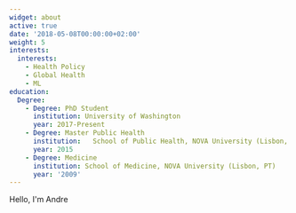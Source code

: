 ```yaml
---
widget: about
active: true
date: '2018-05-08T00:00:00+02:00'
weight: 5
interests:
  interests:
    - Health Policy
    - Global Health
    - ML
education:
  Degree:
    - Degree: PhD Student
      institution: University of Washington
      year: 2017-Present
    - Degree: Master Public Health
      institution:   School of Public Health, NOVA University (Lisbon, PT)
      year: 2015
    - Degree: Medicine
      institution: School of Medicine, NOVA University (Lisbon, PT) 
      year: '2009'
---
```

Hello, I'm Andre
